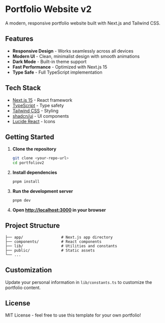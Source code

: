 # Portfolio Website v2

A modern, responsive portfolio website built with Next.js and Tailwind CSS.

## Features

- **Responsive Design** - Works seamlessly across all devices
- **Modern UI** - Clean, minimalist design with smooth animations
- **Dark Mode** - Built-in theme support
- **Fast Performance** - Optimized with Next.js 15
- **Type Safe** - Full TypeScript implementation

## Tech Stack

- [Next.js 15](https://nextjs.org/) - React framework
- [TypeScript](https://www.typescriptlang.org/) - Type safety
- [Tailwind CSS](https://tailwindcss.com/) - Styling
- [shadcn/ui](https://ui.shadcn.com/) - UI components
- [Lucide React](https://lucide.dev/) - Icons

## Getting Started

1. **Clone the repository**
   ```bash
   git clone <your-repo-url>
   cd portfoliov2
   ```

2. **Install dependencies**
   ```bash
   pnpm install
   ```

3. **Run the development server**
   ```bash
   pnpm dev
   ```

4. **Open [http://localhost:3000](http://localhost:3000) in your browser**

## Project Structure

```
├── app/                 # Next.js app directory
├── components/          # React components
├── lib/                 # Utilities and constants
├── public/              # Static assets
└── ...
```

## Customization

Update your personal information in `lib/constants.ts` to customize the portfolio content.

## License

MIT License - feel free to use this template for your own portfolio!